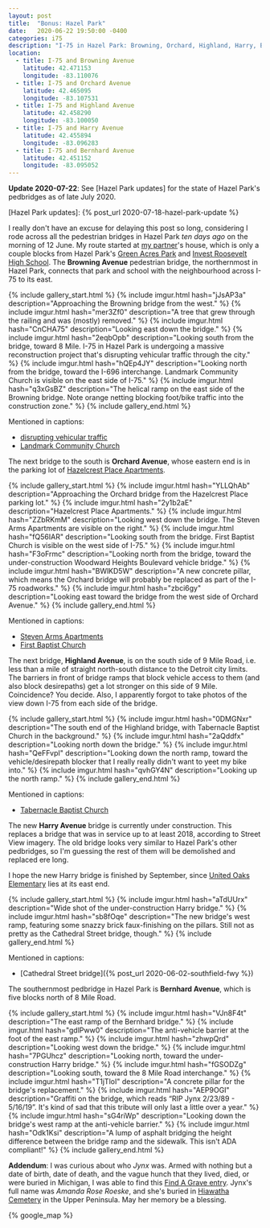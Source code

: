 ```yaml
---
layout: post
title:  "Bonus: Hazel Park"
date:   2020-06-22 19:50:00 -0400
categories: i75
description: "I-75 in Hazel Park: Browning, Orchard, Highland, Harry, Bernhard"
location:
  - title: I-75 and Browning Avenue
    latitude: 42.471153
    longitude: -83.110076
  - title: I-75 and Orchard Avenue
    latitude: 42.465095
    longitude: -83.107531
  - title: I-75 and Highland Avenue
    latitude: 42.458290
    longitude: -83.100050
  - title: I-75 and Harry Avenue
    latitude: 42.455894
    longitude: -83.096283
  - title: I-75 and Bernhard Avenue
    latitude: 42.451152
    longitude: -83.095052
---
```


**Update 2020-07-22**: See [Hazel Park updates] for the state of Hazel Park's pedbridges
as of late July 2020.

[Hazel Park updates]: {% post_url 2020-07-18-hazel-park-update %}

I really don't have an excuse for delaying this post so long, considering I 
rode across all the pedestrian bridges in Hazel Park *ten days ago* on 
the morning of 12 June. My route started at [my partner]'s house, which is 
only a couple blocks from Hazel Park's [Green Acres Park] and 
[Invest Roosevelt High School]. The **Browning Avenue** pedestrian bridge, 
the northernmost in Hazel Park, connects that park and school with the 
neighbourhood across I-75 to its east.

[my partner]: https://twitter.com/fishsummitTV
[Green Acres Park]: http://oaklandcounty115.com/2018/10/24/explore-green-acres-park-in-hazel-park/
[Invest Roosevelt High School]: https://www.hazelparkschools.org/schools/programs/invest-roosevelt-alternative-high-school/

<!-- fold -->

{% include gallery_start.html %}
{% include imgur.html 
  hash="jJsAP3a" 
  description="Approaching the Browning bridge from the west." %}
{% include imgur.html 
  hash="mer3Zf0" 
  description="A tree that grew through the railing and was (mostly) removed." %}
{% include imgur.html
  hash="CnCHA75"
  description="Looking east down the bridge." %}
{% include imgur.html 
  hash="2eqbOpb"
  description="Looking south from the bridge, toward 8 Mile. I-75 in Hazel Park is undergoing a massive reconstruction project that's disrupting vehicular traffic through the city." %}
{% include imgur.html 
  hash="hQEp4JY" 
  description="Looking north from the bridge, toward the I-696 interchange. Landmark Community Church is visible on the east side of I-75." %}
{% include imgur.html 
  hash="q3xGsBZ" 
  description="The helical ramp on the east side of the Browning bridge. Note orange netting blocking foot/bike traffic into the construction zone." %}
{% include gallery_end.html %}

Mentioned in captions: 
* [disrupting vehicular traffic](https://www.clickondetroit.com/traffic/2020/03/04/i-75-bridge-demolitions-expected-to-cause-traffic-jams-travel-issues-in-hazel-park/)
* [Landmark Community Church](http://www.landmarkcommunity.org/)

The next bridge to the south is **Orchard Avenue**, whose eastern end is 
in the parking lot of [Hazelcrest Place Apartments]. 

[Hazelcrest Place Apartments]: https://www.apartmentguide.com/apartments/Michigan/Hazel-Park/Hazelcrest-Place-Apartments/100034455/

{% include gallery_start.html %}
{% include imgur.html 
  hash="YLLQhAb" 
  description="Approaching the Orchard bridge from the Hazelcrest Place parking lot." %}
{% include imgur.html 
  hash="2y1b2aE" 
  description="Hazelcrest Place Apartments." %}
{% include imgur.html 
  hash="ZZbRKmM" 
  description="Looking west down the bridge. The Steven Arms Apartments are visible on the right." %}
{% include imgur.html
  hash="fQ56IAR"
  description="Looking south from the bridge. First Baptist Church is visible on the west side of I-75." %}
{% include imgur.html 
  hash="F3oFrmc"
  description="Looking north from the bridge, toward the under-construction Woodward Heights Boulevard vehicle bridge." %}
  {% include imgur.html
  hash="BWlKD5W"
  description="A new concrete pillar, which means the Orchard bridge will probably be replaced as part of the I-75 roadworks." %}
{% include imgur.html 
  hash="zbci6gy" 
  description="Looking east toward the bridge from the west side of Orchard Avenue." %}
{% include gallery_end.html %}

Mentioned in captions:
* [Steven Arms Apartments](https://goo.gl/maps/jhFmQBLEtkB5p4uHA)
* [First Baptist Church](https://fbchazelpark.com/)

The next bridge, **Highland Avenue**, is on the south side of 9 Mile Road, 
i.e. less than a mile 
of straight north-south distance to the Detroit city limits. The barriers 
in front of bridge ramps that block vehicle access to them (and also block 
desirepaths) get a lot stronger on this side of 9 Mile. Coincidence? You 
decide. Also, I apparently forgot to take photos of the view down I-75 
from each side of the bridge.

{% include gallery_start.html %}
{% include imgur.html 
  hash="0DMGNxr" 
  description="The south end of the Highland bridge, with Tabernacle Baptist Church in the background." %}
{% include imgur.html 
  hash="2aQddfx" 
  description="Looking north down the bridge." %}
{% include imgur.html
  hash="QeFFvpI"
  description="Looking down the north ramp, toward the vehicle/desirepath blocker that I really really didn't want to yeet my bike into." %}
{% include imgur.html 
  hash="qvhGY4N"
  description="Looking up the north ramp." %}
{% include gallery_end.html %}

Mentioned in captions:
* [Tabernacle Baptist Church](http://www.tbchp.org/)

The new **Harry Avenue** bridge is currently under construction. This replaces 
a bridge that was in service up to at least 2018, according to Street View imagery. The old bridge looks very similar to Hazel Park's other pedbridges, 
so I'm guessing the rest of them will be demolished and replaced ere long.

I hope the new Harry bridge is finished by September, since 
[United Oaks Elementary] lies at its east end.

[United Oaks Elementary]: https://www.hazelparkschools.org/schools/elementary/united-oaks-elementary/

{% include gallery_start.html %}
{% include imgur.html 
  hash="aTdUUrx" 
  description="Wide shot of the under-construction Harry bridge." %}
{% include imgur.html 
  hash="sb8fOqe" 
  description="The new bridge's west ramp, featuring some snazzy brick faux-finishing on the pillars. Still not as pretty as the Cathedral Street bridge, though." %}
{% include gallery_end.html %}

Mentioned in captions:
* [Cathedral Street bridge]({% post_url 2020-06-02-southfield-fwy %})

The southernmost pedbridge in Hazel Park is **Bernhard Avenue**, which is 
five blocks north of 8 Mile Road.

{% include gallery_start.html %}
{% include imgur.html 
  hash="VJn8F4t" 
  description="The east ramp of the Bernhard bridge." %}
{% include imgur.html 
  hash="gdlPww0" 
  description="The anti-vehicle barrier at the foot of the east ramp." %}
{% include imgur.html 
  hash="zhwpQrd" 
  description="Looking west down the bridge." %}
{% include imgur.html
  hash="7PGUhcz"
  description="Looking north, toward the under-construction Harry bridge." %}
{% include imgur.html 
  hash="fGSODZg"
  description="Looking south, toward the 8 Mile Road interchange." %}
{% include imgur.html 
  hash="T1jTloI"
  description="A concrete pillar for the bridge's replacement." %}
{% include imgur.html 
  hash="AEP9OGI"
  description="Graffiti on the bridge, which reads &ldquo;RIP Jynx 2/23/89 - 5/16/19&rdquo;. It's kind of sad that this tribute will only last a little over a year." %}
{% include imgur.html 
  hash="sG4riWp"
  description="Looking down the bridge's west ramp at the anti-vehicle barrier." %}
{% include imgur.html 
  hash="Odk1Ksi"
  description="A lump of asphalt bridging the height difference between the bridge ramp and the sidewalk. This isn't ADA compliant!" %}
{% include gallery_end.html %}

**Addendum**: I was curious about who *Jynx* was. Armed with nothing but a 
date of birth, date of death, and the vague hunch that they lived, died, or 
were buried in Michigan, I was able to find this [Find A Grave entry]. 
Jynx's full name was *Amanda Rose Roeske*, and she's buried in [Hiawatha Cemetery]
in the Upper Peninsula. May her memory be a blessing.

[Find A Grave entry]: https://www.findagrave.com/memorial/203751536/amanda-rose-roeske
[Hiawatha Cemetery]: https://www.findagrave.com/cemetery/702/hiawatha-cemetery

{% google_map %}
